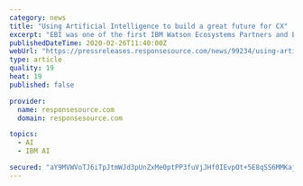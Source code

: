 ```yaml
---
category: news
title: "Using Artificial Intelligence to build a great future for CX"
excerpt: "EBI was one of the first IBM Watson Ecosystems Partners and EBI.AI’s core platform was originally based on IBM Watson. This has evolved over 5 years and EBI.AI now selects the best AI and cloud services available from IBM, Amazon, Microsoft and others, combined with bespoke AI models to deliver its EBI.AI communication platform."
publishedDateTime: 2020-02-26T11:40:00Z
webUrl: "https://pressreleases.responsesource.com/news/99234/using-artificial-intelligence-to-build-a-great-future-for-cx/"
type: article
quality: 19
heat: 19
published: false

provider:
  name: responsesource.com
  domain: responsesource.com

topics:
  - AI
  - IBM AI

secured: "aY9MVWVoTJ6iTpJtmWJd3pUnZxMe0ptPP3fuVjJHf0IEvpOt+5E8qSS6MMKaj96M8bqbJdIiMZHT8A6p9UqX8pqQdwA0JhuKt5JLak/x91TjmFlURgRJhgJm6S2dZW4KasFFscgrcTKx2rfKovj2nVtvI9T9eJ3EbLFbzdhwk8u6fO/xmemUOfW4VMuW8SvK8kB/rlfUoeP20X1akvy8lAL5/6oy2J9Byi36ggVVYtMJXEprQAAv+UjcwH/+7Ea7js6rJmMRXjBF7AJKVnvEfxPyijMpjIwGW8CX8TheZg/xN1j/H1FZ29CPv85uDO96;fi6iFq1WCdx3xeyftjn/nQ=="
---
```


